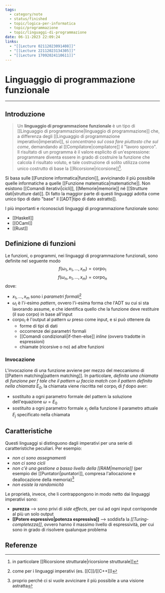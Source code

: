 ```yaml
---
tags:
  - category/note
  - status/finished
  - topic/logica-per-informatica
  - topic/programmazione
  - topic/linguaggi-di-programmazione
date: 06-11-2023 22:09:24
links:
  - "[[Lecture 02112023091408]]"
  - "[[Lecture 22112023134305]]"
  - "[[Lecture 17092024110611]]"
---
```

# Linguaggio di programmazione funzionale
---
## Introduzione
> Un **linguaggio di programmazione funzionale** è un tipo di [[Linguaggio di programmazione|linguaggio di programmazione]] che, a differenza degli [[Linguaggio di programmazione imperativo|imperativi]], si _concentrano sul cosa fare piuttosto che sul come_, demandando al [[Compilatore|compilatore]] il "lavoro sporco".
> Il risultato di un programma è il valore esplicito di un'espressione: programmare diventa essere in grado di costruire la funzione che calcola il risultato voluto, e tale costruzione di solito utilizza come unico costrutto di base la [[Ricorsione|ricorsione]][^3].

Si basa sulle [[Funzione informatica|funzioni]], avvicinando il più possibile quelle informatiche a quelle [[Funzione matematica|matematiche]]. Non esistono [[Comandi iterativi|cicli]], [[Memorie|memorie]] né [[Strutture dati|strutture dati]]. Di fatto la maggior parte di questi linguaggi adotta come unico tipo di dato "base" il [[ADT|tipo di dato astratto]].

I più importanti e riconosciuti linguaggi di programmazione funzionale sono:
- [[Haskell]]
- [[OCaml]]
- [[Rust]]

## Definizione di funzioni
Le funzioni, o programmi, nei linguaggi di programmazione funzionali, sono definite nel seguente modo
$$f(\omega_{1}, x_{1}, ..., x_{m}) = \text{corpo}_{1}$$
$$f(\omega_{n}, x_{1}, ..., x_{m}) = \text{corpo}_{n}$$
dove:
- $x_{1}, ..., x_{m}$ sono i _parametri formali_[^1]
- $\omega_{i}$ è l'$i$-esimo _pattern_, ovvero l'i-esima forma che l'ADT su cui si sta lavorando assume, e che identifica quello che la funzione deve restituire (il suo $\text{corpo}$) in base all'input
- $\text{corpo}_{i}$ è l'output al pattern $\omega$ preso come input, e si può ottenere da
	- forme di tipi di dati
	- occorrenze dei parametri formali
	- [[Comandi condizionali|if-then-else]] _inline_ (ovvero tradotte in espressioni)
	- chiamate (ricorsive o no) ad altre funzioni

### Invocazione
L'invocazione di una funzione avviene per mezzo del meccanismo di [[Pattern matching|pattern matching]]. In particolare, _definita una chiamata di funzione per $f$ tale che il pattern $\omega$ faccia match con il pattern definito nella chiamata $E_{0}$_, la chiamata viene riscritta nel $\text{corpo}_{i}$ di $f$ dopo aver:
- sostituito a ogni parametro formale del pattern la soluzione dell'equazione $\omega = E_{0}$
- sostituito a ogni parametro formale $x_{j}$ della funzione il parametro attuale $E_{j}$ specificato nella chiamata

## Caratteristiche
Questi linguaggi si distinguono dagli imperativi per una serie di caratteristiche peculiari. Per esempio:
- _non ci sono assegnamenti_
- _non ci sono cicli_
- _non c'è una gestione a basso livello della [[RAM|memoria]]_ (per esempio dei [[Puntatori|puntatori]], compresa l'allocazione e deallocazione della memoria)[^2]
- _non esiste la randomicità_

Le proprietà, invece, che li contrappongono in modo netto dai linguaggi imperativi sono:
- **purezza** --> sono privi di _side effects_, per cui ad ogni input corrisponde al più un solo output
- **[[Potere espressivo|potenza espressiva]]** --> soddisfa la _[[Turing-completezza]]_, ovvero hanno il massimo livello di espressività, per cui sono in grado di risolvere qualunque problema

## Referenze
[^1]: come per i linguaggi imperativi (es. [[C]]/[[C++]])
[^2]: proprio perché ci si vuole avvicinare il più possibile a una visione astratta
[^3]: in particolare [[Ricorsione strutturale|ricorsione strutturale]]